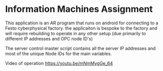 # Information Machines Assignment

This application is an AR program that runs on android for connecting to a Festo cyberphysical factory.
the applicaiton is bespoke to the factory and will require rebuilding to operate in any other setup
(due primarily to different IP addresses and OPC node ID's)

The server control master script contains all the server IP addresses and most of the unique Node IDs for the main variables. 

Video of operation https://youtu.be/mNmMygGe_64

